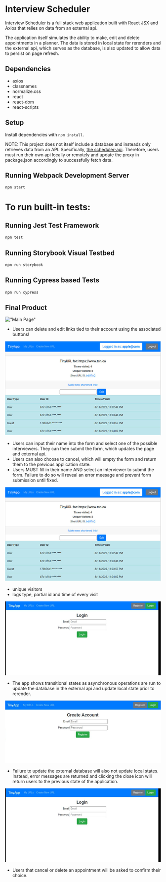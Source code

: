# Interview Scheduler
Interview Scheduler is a full stack web application built with React JSX and Axios that relies on data from an external api.

The application itself simulates the ability to make, edit and delete appointments in a planner. The data is stored in local state for rerenders and the external api, which serves as the database, is also updated to allow data to persist on page refresh.

## Dependencies

  - axios
  - classnames
  - normalize.css
  - react
  - react-dom
  - react-scripts

## Setup

Install dependencies with `npm install`.

NOTE: This project does not itself include a database and insteads only retrieves data from an API. Specifically, [the scheduler-api](https://github.com/dan-suen/scheduler-api). Therefore, users must run their own api locally or remotely and update the proxy in package.json accordingly to successfully fetch data.

## Running Webpack Development Server

```sh
npm start
```


# To run built-in tests:
## Running Jest Test Framework

```sh
npm test
```

## Running Storybook Visual Testbed

```sh
npm run storybook
```

## Running Cypress based Tests

```sh
npm run cypress
```



## Final Product

!["Main Page"](https://github.com/dan-suen/scheduler/blob/master/public/sample/1.png?raw=true)
- Users can delete and edit links tied to their account using the associated buttons!

!["Form"](https://github.com/DERPDERP91357/tinyapp/blob/main/docs/tinyapp%20individual.jpg?raw=true)
- Users can input their name into the form and select one of the possible interviewers. They can then submit the form, which updates the page and external api.
- Users can also choose to cancel, which will empty the form and return them to the previous application state.
- Users MUST fill in their name AND select an interviewer to submit the form. Failure to do so will reveal an error meesage and prevent form submission until fixed.

!["Form Error"](https://github.com/DERPDERP91357/tinyapp/blob/main/docs/tinyapp%20individual.jpg?raw=true)
  - unique visitors
  - logs type, partial id and time of every visit

!["Pending States"](https://github.com/DERPDERP91357/tinyapp/blob/main/docs/tinyapp%20login.jpg?raw=true)
- The app shows transitional states as asynchronous operations are run to update the database in the external api and update local state prior to rerender.

!["Error Msgs"](https://github.com/DERPDERP91357/tinyapp/blob/main/docs/tiny%20app%20register.jpg?raw=true)
- Failure to update the external database will also not update local states. Instead, error messages are returned and clicking the close icon will return users to the previous state of the application.


!["Delete Confirmation"](https://github.com/DERPDERP91357/tinyapp/blob/main/docs/tinyapp%20login.jpg?raw=true)
- Users that cancel or delete an appointment will be asked to confirm their choice. 
